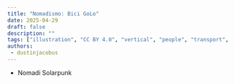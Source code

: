```yaml
---
title: "Nomadismo: Bici GoLo"
date: 2025-04-29
draft: false
description: ""
tags: ["illustration", "CC BY 4.0", "vertical", "people", "transport", "solar"]
authors:
 - dustinjacobus
---
```


- Nomadi Solarpunk 
